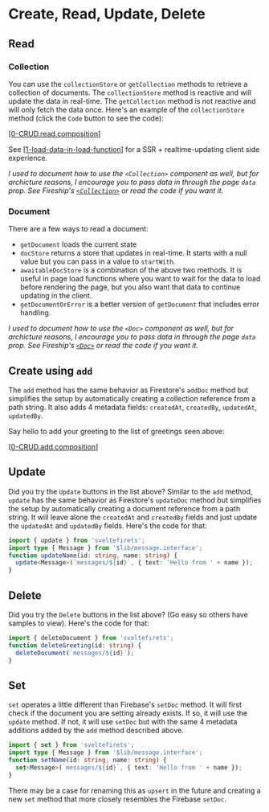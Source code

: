 # Create, Read, Update, Delete

## Read 

### Collection

You can use the `collectionStore` or `getCollection` methods to retrieve a collection of documents. The `collectionStore` method is reactive and will update the data in real-time. The `getCollection` method is not reactive and will only fetch the data once. Here's an example of the `collectionStore` method (click the `Code` button to see the code):

[[0-CRUD.read.composition]]

See [[1-load-data-in-load-function]] for a SSR + realtime-updating client side experience.

*I used to document how to use the `<Collection>` component as well, but for archicture reasons, I encourage you to pass data in through the page `data` prop. See Fireship's [`<Collection>`](https://sveltefire.fireship.io/firestore/collection-component) or read the code if you want it.*

### Document

There are a few ways to read a document:
- `getDocument` loads the current state
- `docStore` returns a store that updates in real-time. It starts with a null value but you can pass in a value to `startWith`.
- `awaitableDocStore` is a combination of the above two methods. It is useful in page load functions where you want to wait for the data to load before rendering the page, but you also want that data to continue updating in the client. 
- `getDocumentOrError` is a better version of `getDocument` that includes error handling.

*I used to document how to use the `<Doc>` component as well, but for archicture reasons, I encourage you to pass data in through the page `data` prop. See Fireship's [`<Doc>`](https://sveltefire.fireship.io/firestore/doc-component) or read the code if you want it.*

## Create using `add`

The `add` method has the same behavior as Firestore's `addDoc` method but simplifies the setup by automatically creating a collection reference from a path string. It also adds 4 metadata fields: `createdAt`, `createdBy`, `updatedAt`, `updatedBy`.

Say hello to add your greeting to the list of greetings seen above:

[[0-CRUD.add.composition]]

## Update

Did you try the `Update` buttons in the list above? Similar to the `add` method, `update` has the same behavior as Firestore's `updateDoc` method but simplifies the setup by automatically creating a document reference from a path string. It will leave alone the `createdAt` and `createdBy` fields and just update the `updatedAt` and `updatedBy` fields. Here's the code for that:

```ts
import { update } from 'sveltefirets';
import type { Message } from '$lib/message.interface';
function updateName(id: string, name: string) {
  update<Message>(`messages/${id}`, { text: 'Hello from ' + name });
}
```

## Delete

Did you try the `Delete` buttons in the list above? (Go easy so others have samples to view). Here's the code for that:

```ts
import { deleteDocument } from 'sveltefirets';
function deleteGreeting(id: string) {
  deleteDocument(`messages/${id}`);
}
```

## Set

`set` operates a little different than Firebase's `setDoc` method. It will first check if the document you are setting already exists. If so, it will use the `update` method. If not, it will use `setDoc` but with the same 4 metadata additions added by the `add` method described above.

```ts
import { set } from 'sveltefirets';
import type { Message } from '$lib/message.interface';
function setName(id: string, name: string) {
  set<Message>(`messages/${id}`, { text: 'Hello from ' + name });
}
```

There may be a case for renaming this as `upsert` in the future and creating a new `set` method that more closely resembles the Firebase `setDoc`.

[//begin]: # "Autogenerated link references for markdown compatibility"
[0-CRUD.read.composition]: 0-CRUD.read.composition "0-CRUD.read"
[1-load-data-in-load-function]: 1-load-data-in-load-function.md "Load Data in Load function"
[0-CRUD.add.composition]: 0-CRUD.add.composition "0-CRUD.add"
[//end]: # "Autogenerated link references"